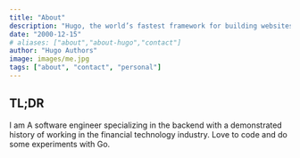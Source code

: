 ```yaml
---
title: "About"
description: "Hugo, the world’s fastest framework for building websites"
date: "2000-12-15"
# aliases: ["about","about-hugo","contact"]
author: "Hugo Authors"
image: images/me.jpg
tags: ["about", "contact", "personal"]
---
```


## TL;DR

I am A software engineer specializing in the backend with a demonstrated history of working in the financial technology industry.
Love to code and do some experiments with Go.



